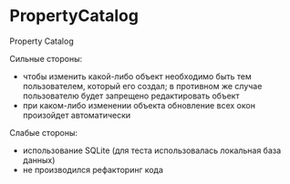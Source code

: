 # PropertyCatalog
Property Catalog

Сильные стороны:
- чтобы изменить какой-либо объект необходимо быть тем пользователем, который его создал; в противном же случае пользователю будет запрещено редактировать объект
- при каком-либо изменении объекта обновление всех окон произойдет автоматически

Слабые стороны:
- использование SQLite (для теста использовалась локальная база данных)
- не производился рефакторинг кода
